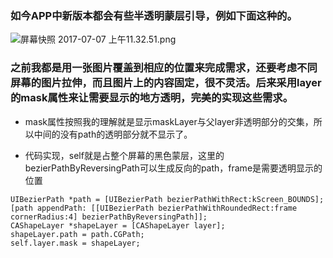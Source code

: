 
### 如今APP中新版本都会有些半透明蒙层引导，例如下面这种的。
![屏幕快照 2017-07-07 上午11.32.51.png](http://upload-images.jianshu.io/upload_images/680706-1fa3290e94d34533.png?imageMogr2/auto-orient/strip%7CimageView2/2/w/1240)
### 之前我都是用一张图片覆盖到相应的位置来完成需求，还要考虑不同屏幕的图片拉伸，而且图片上的内容固定，很不灵活。后来采用layer的mask属性来让需要显示的地方透明，完美的实现这些需求。

- mask属性按照我的理解就是显示maskLayer与父layer非透明部分的交集，所以中间的没有path的透明部分就不显示了。

- 代码实现，self就是占整个屏幕的黑色蒙层，这里的bezierPathByReversingPath可以生成反向的path，frame是需要透明显示的位置

```
UIBezierPath *path = [UIBezierPath bezierPathWithRect:kScreen_BOUNDS];
[path appendPath: [[UIBezierPath bezierPathWithRoundedRect:frame cornerRadius:4] bezierPathByReversingPath]];
CAShapeLayer *shapeLayer = [CAShapeLayer layer];
shapeLayer.path = path.CGPath;
self.layer.mask = shapeLayer;
```

